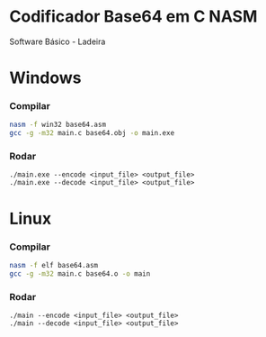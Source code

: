 # Codificador Base64 em C NASM
Software Básico - Ladeira

# Windows

### Compilar
```bash
nasm -f win32 base64.asm
gcc -g -m32 main.c base64.obj -o main.exe
```

### Rodar

```
./main.exe --encode <input_file> <output_file>
./main.exe --decode <input_file> <output_file>
```

# Linux

### Compilar
```bash
nasm -f elf base64.asm
gcc -g -m32 main.c base64.o -o main
```

### Rodar

```
./main --encode <input_file> <output_file>
./main --decode <input_file> <output_file>
```
